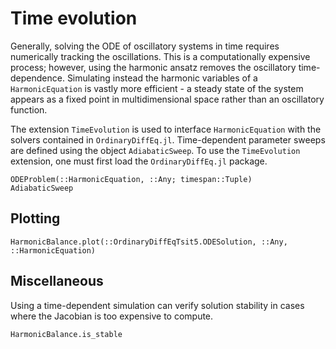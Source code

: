 # Time evolution

Generally, solving the ODE of oscillatory systems in time requires numerically tracking the oscillations. This is a computationally expensive process; however, using the harmonic ansatz removes the oscillatory time-dependence. Simulating instead the harmonic variables of a `HarmonicEquation` is vastly more efficient - a steady state of the system appears as a fixed point in multidimensional space rather than an oscillatory function.

The extension `TimeEvolution` is used to interface `HarmonicEquation` with the solvers contained in `OrdinaryDiffEq.jl`. Time-dependent parameter sweeps are defined using the object `AdiabaticSweep`. To use the `TimeEvolution` extension, one must first load the `OrdinaryDiffEq.jl` package.
```@docs; canonical=false
ODEProblem(::HarmonicEquation, ::Any; timespan::Tuple)
AdiabaticSweep
```

## Plotting

```@docs; canonical=false
HarmonicBalance.plot(::OrdinaryDiffEqTsit5.ODESolution, ::Any, ::HarmonicEquation)
```

## Miscellaneous
Using a time-dependent simulation can verify solution stability in cases where the Jacobian is too expensive to compute.

```@docs
HarmonicBalance.is_stable
```